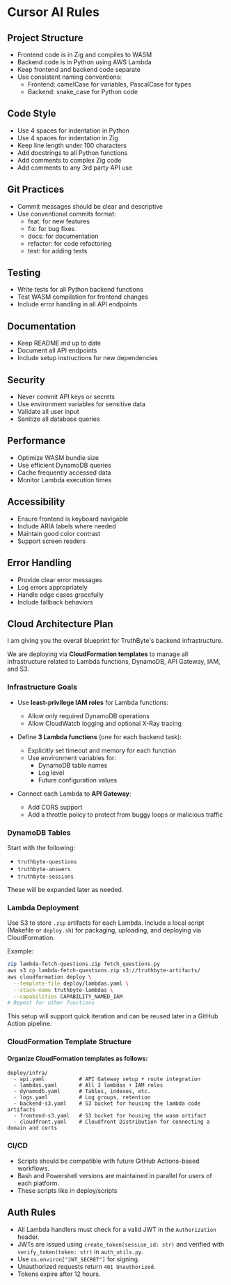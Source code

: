 # Cursor AI Rules

## Project Structure
- Frontend code is in Zig and compiles to WASM
- Backend code is in Python using AWS Lambda
- Keep frontend and backend code separate
- Use consistent naming conventions:
  - Frontend: camelCase for variables, PascalCase for types
  - Backend: snake_case for Python code

## Code Style
- Use 4 spaces for indentation in Python
- Use 4 spaces for indentation in Zig
- Keep line length under 100 characters
- Add docstrings to all Python functions
- Add comments to complex Zig code
- Add comments to any 3rd party API use

## Git Practices
- Commit messages should be clear and descriptive
- Use conventional commits format:
  - feat: for new features
  - fix: for bug fixes
  - docs: for documentation
  - refactor: for code refactoring
  - test: for adding tests

## Testing
- Write tests for all Python backend functions
- Test WASM compilation for frontend changes
- Include error handling in all API endpoints

## Documentation
- Keep README.md up to date
- Document all API endpoints
- Include setup instructions for new dependencies

## Security
- Never commit API keys or secrets
- Use environment variables for sensitive data
- Validate all user input
- Sanitize all database queries

## Performance
- Optimize WASM bundle size
- Use efficient DynamoDB queries
- Cache frequently accessed data
- Monitor Lambda execution times

## Accessibility
- Ensure frontend is keyboard navigable
- Include ARIA labels where needed
- Maintain good color contrast
- Support screen readers

## Error Handling
- Provide clear error messages
- Log errors appropriately
- Handle edge cases gracefully
- Include fallback behaviors 

## Cloud Architecture Plan

I am giving you the overall blueprint for TruthByte's backend infrastructure.

We are deploying via **CloudFormation templates** to manage all infrastructure related to Lambda functions, DynamoDB, API Gateway, IAM, and S3.

### Infrastructure Goals

- Use **least-privilege IAM roles** for Lambda functions:
  - Allow only required DynamoDB operations
  - Allow CloudWatch logging and optional X-Ray tracing

- Define **3 Lambda functions** (one for each backend task):
  - Explicitly set timeout and memory for each function
  - Use environment variables for:
    - DynamoDB table names
    - Log level
    - Future configuration values

- Connect each Lambda to **API Gateway**:
  - Add CORS support
  - Add a throttle policy to protect from buggy loops or malicious traffic

### DynamoDB Tables

Start with the following:
- `truthbyte-questions`
- `truthbyte-answers`
- `truthbyte-sessions`

These will be expanded later as needed.

### Lambda Deployment

Use S3 to store `.zip` artifacts for each Lambda. Include a local script (Makefile or `deploy.sh`) for packaging, uploading, and deploying via CloudFormation.

Example:

```bash
zip lambda-fetch-questions.zip fetch_questions.py
aws s3 cp lambda-fetch-questions.zip s3://truthbyte-artifacts/
aws cloudformation deploy \
  --template-file deploy/lambdas.yaml \
  --stack-name truthbyte-lambdas \
  --capabilities CAPABILITY_NAMED_IAM
# Repeat for other functions
```

This setup will support quick iteration and can be reused later in a GitHub Action pipeline.

### CloudFormation Template Structure

#### Organize CloudFormation templates as follows:

```
deploy/infra/
  - api.yaml           # API Gateway setup + route integration
  - lambdas.yaml       # All 3 lambdas + IAM roles
  - dynamodb.yaml      # Tables, indexes, etc.
  - logs.yaml          # Log groups, retention
  - backend-s3.yaml    # S3 bucket for housing the lambda code artifacts
  - frontend-s3.yaml   # S3 bucket for housing the wasm artifact
  - cloudfront.yaml    # Cloudfront Distribution for connecting a domain and certs
```

### CI/CD

- Scripts should be compatible with future GitHub Actions-based workflows.
- Bash and Powershell versions are maintained in parallel for users of each platform.
- These scripts like in deploy/scripts

## Auth Rules

- All Lambda handlers must check for a valid JWT in the `Authorization` header.
- JWTs are issued using `create_token(session_id: str)` and verified with `verify_token(token: str)` in `auth_utils.py`.
- Use `os.environ["JWT_SECRET"]` for signing.
- Unauthorized requests return `401 Unauthorized`.
- Tokens expire after 12 hours.
